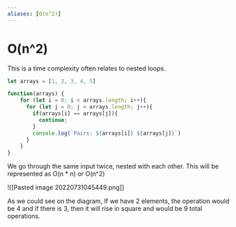 ```yaml
---
aliases: [O(n^2)]
---
```

# O(n^2)
This is a time complexity often relates to nested loops. 
```js
let arrays = [1, 2, 3, 4, 5]

function(arrays) {
	for (let i = 0; i < arrays.length; i++){
	  for (let j = 0; j < arrays.length; j++){
	    if(arrays[i] == arrays[j]){
	      continue;
	    }
	    console.log(`Pairs: ${arrays[i]} ${arrays[j]}`)
	  }
	}
}
```

We go through the same input twice, nested with each other. This will be represented as O(n * n) or O(n^2)

 ![[Pasted image 20220731045449.png]]


As we could see on the diagram, If we have 2 elements, the operation would be 4 and if there is 3, then it will rise in square and would be 9 total operations. 
